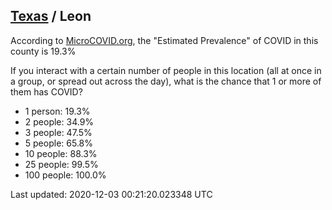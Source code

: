 
## [Texas](/united-states/texas) / Leon

According to [MicroCOVID.org](http://microcovid.org),
the "Estimated Prevalence" of COVID in this county is 19.3%

If you interact with a certain number of people in this location
(all at once in a group, or spread out across the day), what is the chance that
1 or more of them has COVID?

- 1 person: 19.3%
- 2 people: 34.9%
- 3 people: 47.5%
- 5 people: 65.8%
- 10 people: 88.3%
- 25 people: 99.5%
- 100 people: 100.0%

Last updated: 2020-12-03 00:21:20.023348 UTC

